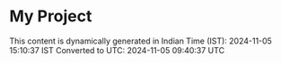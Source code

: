 # My Project

This content is dynamically generated in Indian Time (IST): 2024-11-05 15:10:37 IST
Converted to UTC: 2024-11-05 09:40:37 UTC
